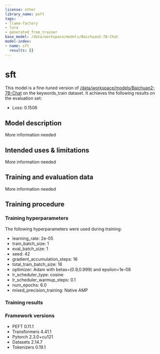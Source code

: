 ```yaml
---
license: other
library_name: peft
tags:
- llama-factory
- lora
- generated_from_trainer
base_model: /data/workspace/models/Baichuan2-7B-Chat
model-index:
- name: sft
  results: []
---
```


<!-- This model card has been generated automatically according to the information the Trainer had access to. You
should probably proofread and complete it, then remove this comment. -->

# sft

This model is a fine-tuned version of [/data/workspace/models/Baichuan2-7B-Chat](https://huggingface.co//data/workspace/models/Baichuan2-7B-Chat) on the keywords_train dataset.
It achieves the following results on the evaluation set:
- Loss: 0.1506

## Model description

More information needed

## Intended uses & limitations

More information needed

## Training and evaluation data

More information needed

## Training procedure

### Training hyperparameters

The following hyperparameters were used during training:
- learning_rate: 2e-05
- train_batch_size: 1
- eval_batch_size: 1
- seed: 42
- gradient_accumulation_steps: 16
- total_train_batch_size: 16
- optimizer: Adam with betas=(0.9,0.999) and epsilon=1e-08
- lr_scheduler_type: cosine
- lr_scheduler_warmup_steps: 0.1
- num_epochs: 6.0
- mixed_precision_training: Native AMP

### Training results



### Framework versions

- PEFT 0.11.1
- Transformers 4.41.1
- Pytorch 2.3.0+cu121
- Datasets 2.14.7
- Tokenizers 0.19.1